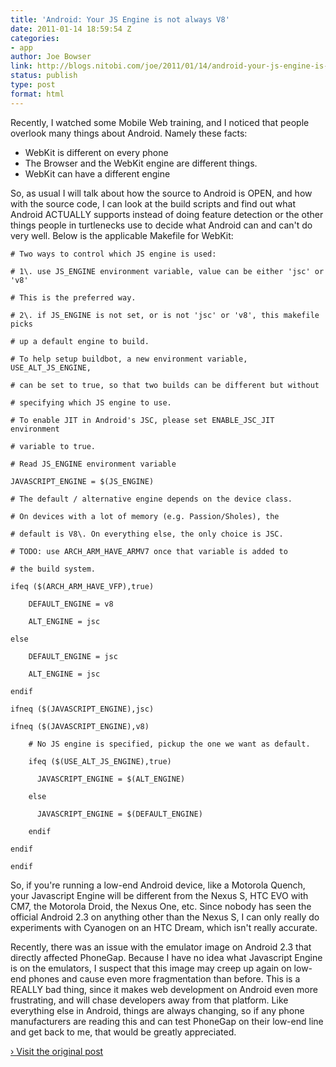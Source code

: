 ```yaml
---
title: 'Android: Your JS Engine is not always V8'
date: 2011-01-14 18:59:54 Z
categories:
- app
author: Joe Bowser
link: http://blogs.nitobi.com/joe/2011/01/14/android-your-js-engine-is-not-always-v8/
status: publish
type: post
format: html
---
```


Recently, I watched some Mobile Web training, and I noticed that people overlook many things about Android. Namely these facts:

* WebKit is different on every phone
* The Browser and the WebKit engine are different things.
* WebKit can have a different engine

So, as usual I will talk about how the source to Android is OPEN, and how with the source code, I can look at the build scripts and find out what Android ACTUALLY supports instead of doing feature detection or the other things people in turtlenecks use to decide what Android can and can't do very well. Below is the applicable Makefile for WebKit:

```make
# Two ways to control which JS engine is used:

# 1\. use JS_ENGINE environment variable, value can be either 'jsc' or 'v8'

# This is the preferred way.

# 2\. if JS_ENGINE is not set, or is not 'jsc' or 'v8', this makefile picks

# up a default engine to build.

# To help setup buildbot, a new environment variable, USE_ALT_JS_ENGINE,

# can be set to true, so that two builds can be different but without

# specifying which JS engine to use.

# To enable JIT in Android's JSC, please set ENABLE_JSC_JIT environment

# variable to true.

# Read JS_ENGINE environment variable

JAVASCRIPT_ENGINE = $(JS_ENGINE)

# The default / alternative engine depends on the device class.

# On devices with a lot of memory (e.g. Passion/Sholes), the

# default is V8\. On everything else, the only choice is JSC.

# TODO: use ARCH_ARM_HAVE_ARMV7 once that variable is added to

# the build system.

ifeq ($(ARCH_ARM_HAVE_VFP),true)

    DEFAULT_ENGINE = v8

    ALT_ENGINE = jsc

else

    DEFAULT_ENGINE = jsc

    ALT_ENGINE = jsc

endif

ifneq ($(JAVASCRIPT_ENGINE),jsc)

ifneq ($(JAVASCRIPT_ENGINE),v8)

    # No JS engine is specified, pickup the one we want as default.

    ifeq ($(USE_ALT_JS_ENGINE),true)

      JAVASCRIPT_ENGINE = $(ALT_ENGINE)

    else

      JAVASCRIPT_ENGINE = $(DEFAULT_ENGINE)

    endif

endif

endif

```

So, if you're running a low-end Android device, like a Motorola Quench, your Javascript Engine will be different from the Nexus S, HTC EVO with CM7, the Motorola Droid, the Nexus One, etc. Since nobody has seen the official Android 2.3 on anything other than the Nexus S, I can only really do experiments with Cyanogen on an HTC Dream, which isn't really accurate.

Recently, there was an issue with the emulator image on Android 2.3 that directly affected PhoneGap. Because I have no idea what Javascript Engine is on the emulators, I suspect that this image may creep up again on low-end phones and cause even more fragmentation than before. This is a REALLY bad thing, since it makes web development on Android even more frustrating, and will chase developers away from that platform. Like everything else in Android, things are always changing, so if any phone manufacturers are reading this and can test PhoneGap on their low-end line and get back to me, that would be greatly appreciated.

[› Visit the original post](http://blogs.nitobi.com/joe/2011/01/14/android-your-js-engine-is-not-always-v8/)
